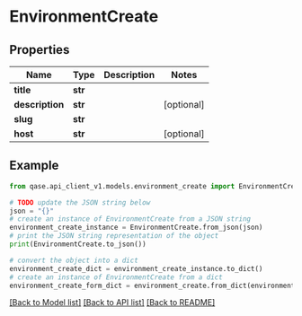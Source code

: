 # EnvironmentCreate


## Properties

Name | Type | Description | Notes
------------ | ------------- | ------------- | -------------
**title** | **str** |  | 
**description** | **str** |  | [optional] 
**slug** | **str** |  | 
**host** | **str** |  | [optional] 

## Example

```python
from qase.api_client_v1.models.environment_create import EnvironmentCreate

# TODO update the JSON string below
json = "{}"
# create an instance of EnvironmentCreate from a JSON string
environment_create_instance = EnvironmentCreate.from_json(json)
# print the JSON string representation of the object
print(EnvironmentCreate.to_json())

# convert the object into a dict
environment_create_dict = environment_create_instance.to_dict()
# create an instance of EnvironmentCreate from a dict
environment_create_form_dict = environment_create.from_dict(environment_create_dict)
```
[[Back to Model list]](../README.md#documentation-for-models) [[Back to API list]](../README.md#documentation-for-api-endpoints) [[Back to README]](../README.md)


